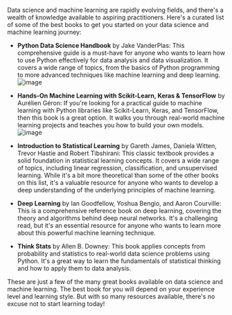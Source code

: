 Data science and machine learning are rapidly evolving fields, and there's a wealth of knowledge available to aspiring practitioners. Here's a curated list of some of the best books to get you started on your data science and machine learning journey:


* **Python Data Science Handbook** by Jake VanderPlas:  This comprehensive guide is a must-have for anyone who wants to learn how to use Python effectively for data analysis and data visualization. It covers a wide range of topics, from the basics of Python programming to more advanced techniques like machine learning and deep learning.
![image](https://github.com/coding4vinayak/coding4vinayak.github.io/assets/85548902/1c2ff145-d541-451e-b735-bd3e9f9ba52a)

* **Hands-On Machine Learning with Scikit-Learn, Keras & TensorFlow** by Aurélien Géron:  If you're looking for a practical guide to machine learning with Python libraries like Scikit-Learn, Keras, and TensorFlow, then this book is a great option. It walks you through real-world machine learning projects and teaches you how to build your own models. 
![image](https://github.com/coding4vinayak/coding4vinayak.github.io/assets/85548902/7ff1439a-c3b0-4d08-9a96-99967519041e)



* **Introduction to Statistical Learning** by Gareth James, Daniela Witten, Trevor Hastie and Robert Tibshirani: This classic textbook provides a solid foundation in statistical learning concepts. It covers a wide range of topics, including linear regression, classification, and unsupervised learning. While it's a bit more theoretical than some of the other books on this list, it's a valuable resource for anyone who wants to develop a deep understanding of the underlying principles of machine learning.

* **Deep Learning** by Ian Goodfellow, Yoshua Bengio, and Aaron Courville: This is a comprehensive reference book on deep learning, covering the theory and algorithms behind deep neural networks. It's a challenging read, but it's an essential resource for anyone who wants to learn more about this powerful machine learning technique. 



* **Think Stats** by Allen B. Downey: This book applies concepts from probability and statistics to real-world data science problems using Python. It's a great way to learn the fundamentals of statistical thinking and how to apply them to data analysis.



These are just a few of the many great books available on data science and machine learning. The best book for you will depend on your experience level and learning style. But with so many resources available, there's no excuse not to start learning today!
